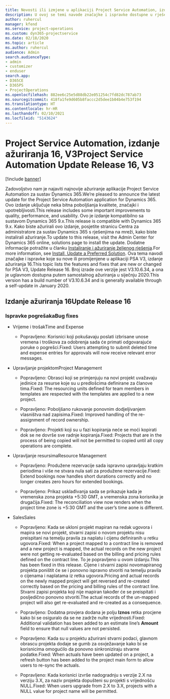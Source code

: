 ```yaml
---
title: Novosti ili izmjene u aplikaciji Project Service Automation, izdanje ažuriranja 16, V3
description: U ovoj se temi navode značajke i ispravke dostupne u rješenju Project Service Automation, izdanje ažuriranja 16, V3.
author: ruhercul
manager: kfend
ms.service: project-operations
ms.custom: dyn365-projectservice
ms.date: 02/18/2020
ms.topic: article
ms.author: ruhercul
audience: Admin
search.audienceType:
- admin
- customizer
- enduser
search.app:
- D365CE
- D365PS
- ProjectOperations
ms.openlocfilehash: 882ee6c25e5d88db22e051254c7fd82dc787ab73
ms.sourcegitcommit: 418fa1fe9d605b8faccc2d5dee1b04b4e753f194
ms.translationtype: HT
ms.contentlocale: hr-HR
ms.lasthandoff: 02/10/2021
ms.locfileid: "5143624"
---
```

# <a name="project-service-automation-update-release-16-v3"></a><span data-ttu-id="2cb15-103">Project Service Automation, izdanje ažuriranja 16, V3</span><span class="sxs-lookup"><span data-stu-id="2cb15-103">Project Service Automation Update Release 16, V3</span></span>

[!include [banner](../includes/psa-now-project-operations.md)]

<span data-ttu-id="2cb15-104">Zadovoljstvo nam je najaviti najnovije ažuriranje aplikacije Project Service Automation za sustav Dynamics 365.</span><span class="sxs-lookup"><span data-stu-id="2cb15-104">We’re pleased to announce the latest update for the Project Service Automation application for Dynamics 365.</span></span> <span data-ttu-id="2cb15-105">Ovo izdanje uključuje neka bitna poboljšanja kvalitete, značajki i upotrebljivosti.</span><span class="sxs-lookup"><span data-stu-id="2cb15-105">This release includes some important improvements to quality, performance, and usability.</span></span>  <span data-ttu-id="2cb15-106">Ovo je izdanje kompatibilno sa sustavom Dynamics 365 9.x.</span><span class="sxs-lookup"><span data-stu-id="2cb15-106">This release is compatible with Dynamics 365 9.x.</span></span> <span data-ttu-id="2cb15-107">Kako biste ažurirali ovo izdanje, posjetite stranicu Centra za administratore za sustav Dynamics 365 s rješenjima na mreži, kako biste instalirali ažuriranje.</span><span class="sxs-lookup"><span data-stu-id="2cb15-107">To update to this release, visit the Admin Center for Dynamics 365 online, solutions page to install the update.</span></span> <span data-ttu-id="2cb15-108">Dodatne informacije potražite u članku [Instaliranje i ažuriranje željenog rješenja](https://docs.microsoft.com/dynamics365/project-service/upgrade-psa-home-page).</span><span class="sxs-lookup"><span data-stu-id="2cb15-108">For more information, see [Install, Update a Preferred Solution](https://docs.microsoft.com/dynamics365/project-service/upgrade-psa-home-page).</span></span>
<span data-ttu-id="2cb15-109">Ova tema navodi značajke i ispravke koje su nove ili promijenjene u aplikaciji PSA V3, izdanje ažuriranja 16.</span><span class="sxs-lookup"><span data-stu-id="2cb15-109">This topic lists the features and fixes that are new or changed for PSA V3, Update Release 16.</span></span> <span data-ttu-id="2cb15-110">Broj izrade ove verzije jest V3.10.6.34, a ona je uglavnom dostupna putem samostalnog ažuriranja u siječnju 2020.</span><span class="sxs-lookup"><span data-stu-id="2cb15-110">This version has a build number of V3.10.6.34 and is generally available through a self-update in January 2020.</span></span>


## <a name="update-release-16"></a><span data-ttu-id="2cb15-111">Izdanje ažuriranja 16</span><span class="sxs-lookup"><span data-stu-id="2cb15-111">Update Release 16</span></span>

### <a name="bug-fixes"></a><span data-ttu-id="2cb15-112">Ispravke pogrešaka</span><span class="sxs-lookup"><span data-stu-id="2cb15-112">Bug fixes</span></span>

-   <span data-ttu-id="2cb15-113">Vrijeme i trošak</span><span class="sxs-lookup"><span data-stu-id="2cb15-113">Time and Expense</span></span>

    -   <span data-ttu-id="2cb15-114">Popravljeno: Korisnici koji pokušavaju poslati izbrisane unose vremena i troškova za odobrenja sada će primati odgovarajuće poruke o pogrešci.</span><span class="sxs-lookup"><span data-stu-id="2cb15-114">Fixed: Users attempting to submit deleted time and expense entries for approvals will now receive relevant error messages.</span></span>

-   <span data-ttu-id="2cb15-115">Upravljanje projektom</span><span class="sxs-lookup"><span data-stu-id="2cb15-115">Project Management</span></span>

    -   <span data-ttu-id="2cb15-116">Popravljeno: Obrasci koji se primjenjuju na novi projekt uvažavaju jedinice za resurse koje su u predlošcima definirane za članove tima.</span><span class="sxs-lookup"><span data-stu-id="2cb15-116">Fixed: The resourcing units defined for team members in templates are respected with the templates are applied to a new project.</span></span>

    -   <span data-ttu-id="2cb15-117">Popravljeno: Poboljšano rukovanje ponovnim dodjeljivanjem vlasništva nad zapisima.</span><span class="sxs-lookup"><span data-stu-id="2cb15-117">Fixed: Improved handling of the re-assignment of record ownership.</span></span>

    -   <span data-ttu-id="2cb15-118">Popravljeno: Projekti koji su u fazi kopiranja neće se moći kopirati dok se ne dovrše sve radnje kopiranja.</span><span class="sxs-lookup"><span data-stu-id="2cb15-118">Fixed: Projects that are in the process of being copied will not be permitted to copied until all copy operations are complete.</span></span>

-   <span data-ttu-id="2cb15-119">Upravljanje resursima</span><span class="sxs-lookup"><span data-stu-id="2cb15-119">Resource Management</span></span>

    -   <span data-ttu-id="2cb15-120">Popravljeno: Produžene rezervacije sada ispravno upravljaju kratkim periodima i više ne stvara nula sati za produžene rezervacije.</span><span class="sxs-lookup"><span data-stu-id="2cb15-120">Fixed: Extend bookings now handles short durations correctly and no longer creates zero hours for extended bookings.</span></span>

    -   <span data-ttu-id="2cb15-121">Popravljeno: Prikaz usklađivanja sada se prikazuje kada je vremenska zona projekta +5:30 GMT, a vremenska zona korisnika je drugačija.</span><span class="sxs-lookup"><span data-stu-id="2cb15-121">Fixed: The reconciliation view now renders when the project time zone is +5:30 GMT and the user’s time aone is different.</span></span>

-   <span data-ttu-id="2cb15-122">Sales</span><span class="sxs-lookup"><span data-stu-id="2cb15-122">Sales</span></span>

    -   <span data-ttu-id="2cb15-123">Popravljeno: Kada se ukloni projekt mapiran na redak ugovora i mapira se novi projekt, stvarni zapisi o novom projektu nisu preispitani na temelju pravila za naplatu i cijenu definiranih u retku ugovora.</span><span class="sxs-lookup"><span data-stu-id="2cb15-123">Fixed: When a project mapped to a contract line is removed and a new project is mapped, the actual records on the new project were not getting re-evaluated based on the billing and pricing rules defined on the contract line.</span></span> <span data-ttu-id="2cb15-124">To je popravljeno u ovom izdanju.</span><span class="sxs-lookup"><span data-stu-id="2cb15-124">This has been fixed in this release.</span></span> <span data-ttu-id="2cb15-125">Cijene i stvarni zapisi novomapiranog projekta poništit će se i ponovno ispravno stvoriti na temelju pravila o cijenama i naplatama iz retka ugovora.</span><span class="sxs-lookup"><span data-stu-id="2cb15-125">Pricing and actual records on the newly mapped project will get reversed and re-created correctly based on the pricing and billing rules of the contract line.</span></span> <span data-ttu-id="2cb15-126">Stvarni zapisi projekta koji nije mapiran također će se preispitati i posljedično ponovno stvoriti.</span><span class="sxs-lookup"><span data-stu-id="2cb15-126">The actual records of the un-mapped project will also get re-evaluated and re-created as a consequence.</span></span>

    -   <span data-ttu-id="2cb15-127">Popravljeno: Dodatna provjera dodana je polju **Iznos** retka procjene kako bi se osiguralo da se ne zadrže nulte vrijednosti.</span><span class="sxs-lookup"><span data-stu-id="2cb15-127">Fixed: Additional validation has been added to an estimate line’s **Amount** field to ensure that null values are not persisted.</span></span>

    -   <span data-ttu-id="2cb15-128">Popravljeno: Kada su u projektu ažurirani stvarni podaci, glavnom obrascu projekta dodaje se gumb za osvježavanje kako bi se korisnicima omogućilo da ponovno sinkroniziraju stvarne podatke.</span><span class="sxs-lookup"><span data-stu-id="2cb15-128">Fixed: When actuals have been updated on a project, a refresh button has been added to the project main form to allow users to re-sync the actuals.</span></span>

    -   <span data-ttu-id="2cb15-129">Popravljeno: Kada korisnici izvrše nadogradnju s verzije 2.X na verziju 3.X, za naziv projekta dopušteni su projekti s vrijednošću NULL.</span><span class="sxs-lookup"><span data-stu-id="2cb15-129">Fixed: When users upgrade from 2.X to 3.X, projects with a NULL value for project name will be permitted.</span></span>

